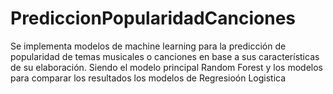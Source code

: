 # PrediccionPopularidadCanciones
Se implementa modelos de machine learning para la predicción de popularidad de temas musicales o canciones en base a sus características de su elaboración. Siendo el modelo principal Random Forest y los modelos para comparar los resultados los modelos de Regresioón Logistica
